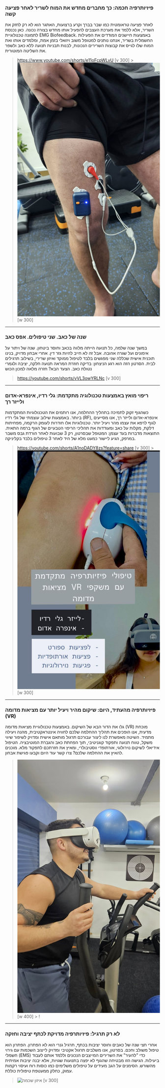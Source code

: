 ### פיזיותרפיה חכמה: כך מחברים מחדש את המוח לשריר לאחר פציעה קשה

לאחר פציעה טראומטית כמו שבר בברך וקרע ברצועות, האתגר הוא לא רק לחזק את השריר, אלא ללמד את מערכת העצבים להפעיל אותו מחדש בצורה נכונה. כאן נכנסת לתמונה טכנולוגיית EMG Biofeedback. באמצעות חיישנים המודדים את הפעילות החשמלית בשריר, אנחנו נותנים למטופל משוב ויזואלי בזמן אמת, ומלמדים אותו ואת המוח שלו לגייס את קבוצות השרירים הנכונות, לבנות תבניות תנועה ללא כאב ולשפר את השליטה המוטורית.

> https://www.youtube.com/shorts/e11oFcpWLvU [v 300] > ![חזרה לריצה](https://github.com/yakir100/ramphisotrophyImagesAndContext/blob/main/legelcet.jpg?raw=true) [w 300]

---

### שנה של כאב. שני טיפולים. אפס כאב

במשך שנה שלמה, כל תנועה הייתה מלווה בכאב וחוסר ביטחון. שנה של ויתור על אימונים ועל שגרה אהובה. אבל זה לא חייב להיות גזר דין. אחרי אבחון מדויק, בנינו תוכנית אישית שכללה שני מפגשים בלבד לטיפול ממוקד ואיזון שרירי, בשילוב תרגילים לבית.
הסרטון הזה הוא רגע הניצחון: בדיקה חוזרת המראה תנועה חלקה, יציבה ולגמרי נטולת כאב. הצעד הבא? חזרה מלאה למכון הכוש

> https://youtube.com/shorts/vVL3owYRLNc [v 300]

---

### ריפוי מואץ באמצעות טכנולוגיה מתקדמת: גלי רדיו, אינפרא-אדום ולייזר רך

כשהגוף זקוק לתמיכה בתהליך ההחלמה, אנו רותמים את הטכנולוגיות המתקדמות ביותר. באמצעות שילוב עוצמתי של גלי רדיו (RF), אינפרא-אדום ולייזר רך, אנו מסייעים לגוף לרפא את עצמו מהר ויעיל יותר. טכנולוגיות אלו חודרות לעומק הרקמה, מפחיתות דלקת, מקלות על כאב ומעודדות את תהליכי הריפוי הטבעיים של הגוף ברמה התאית.
התוצאות מדברות בעד עצמן: המטופל שבסרטון, רק 3 שבועות לאחר הורדת גבס משבר במרפק, הגיע ליישור כמעט מלא של היד לאחר 3 טיפולים בלבד בקליניקה.

> https://youtube.com/shorts/A1noDADY8zs?feature=share [v 300] > ![חזרה לריצה](https://github.com/yakir100/ramphisotrophyImagesAndContext/blob/main/sportinjer.jpg?raw=true) [w 300]

---

### פיזיותרפיה מהעתיד, היום: שיקום מהיר ויעיל יותר עם מציאות מדומה (VR)

גלו את הדור הבא של השיקום. באמצעות טכנולוגיית מציאות מדומה (VR) מוכחת מדעית, אנו הופכים את תהליך ההחלמה שלכם לחוויה אינטראקטיבית, מהנה ויעילה מתמיד. השיטה מאפשרת לנו ליצור עבורכם תרגול מותאם אישית ומדויק לשיפור שיווי משקל, טווח תנועה ותפקוד קוגניטיבי, תוך הפחתת כאב והגברת המוטיבציה. הטיפול אידיאלי לשיקום נוירולוגי, אורתופדי ווסטיבולרי, ומאיץ את חזרתכם לתפקוד מלא. מוכנים להאיץ את ההחלמה שלכם? צרו קשר עוד היום וקבעו פגישת אבחון.

> ![חזרה לריצה](https://github.com/yakir100/ramphisotrophyImagesAndContext/blob/main/backtoruning.jpg?raw=true) [w 400] > !

---

### לא רק תרגיל: פיזיותרפיה מדויקת לכתף יציבה וחזקה

אחרי חצי שנה של כאבים וחוסר יציבות בכתף, תרגיל גנרי הוא לא הפתרון. הפתרון הוא טיפול משולב וחכם. בסרטון, אנו משלבים תרגול אקטיבי ומדויק לייצוב השכמות עם גירוי חשמלי (EMS) כדי "להעיר" את השרירים המייצבים הנכונים וללמד אותם לעבוד ביעילות. הגישה הזו מבטיחה שהגוף לא יפצה בתנועות שגויות, אלא יבנה יציבות אמיתית מהשורש. הסימנים על הגב מעידים על טיפולים משלימים כמו כוסות רוח ועיסוי רקמות עמוק, כחלק ממעטפת טיפולית כוללת.

> ![איזון שכמה](https://www.youtube.com/shorts/maUfWbuJP84) [v 300]
